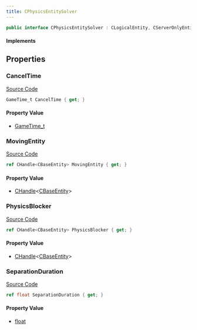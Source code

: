 ```yaml
---
title: CPhysicsEntitySolver
---
```


```csharp
public interface CPhysicsEntitySolver : CLogicalEntity, CServerOnlyEntity, CBaseEntity, CEntityInstance, ISchemaClass<CEntityInstance>, ISchemaClass<CBaseEntity>, ISchemaClass<CServerOnlyEntity>, ISchemaClass<CLogicalEntity>, ISchemaClass<CPhysicsEntitySolver>, ISchemaField, ISchemaClass, INativeHandle
```

#### Implements

## Properties

### CancelTime

[Source Code](https://github.com/swiftly-solution/swiftlys2/blob/beta/managed/src/SwiftlyS2.Generated/Schemas/Interfaces/CPhysicsEntitySolver.cs#L22)

```csharp
GameTime_t CancelTime { get; }
```

#### Property Value

- [GameTime_t](/docs/api/shared/schemadefinitions/gametime_t)

### MovingEntity

[Source Code](https://github.com/swiftly-solution/swiftlys2/blob/beta/managed/src/SwiftlyS2.Generated/Schemas/Interfaces/CPhysicsEntitySolver.cs#L16)

```csharp
ref CHandle<CBaseEntity> MovingEntity { get; }
```

#### Property Value

- [CHandle](/docs/api/shared/natives/chandle-1)<[CBaseEntity](/docs/api/shared/schemadefinitions/cbaseentity)>

### PhysicsBlocker

[Source Code](https://github.com/swiftly-solution/swiftlys2/blob/beta/managed/src/SwiftlyS2.Generated/Schemas/Interfaces/CPhysicsEntitySolver.cs#L18)

```csharp
ref CHandle<CBaseEntity> PhysicsBlocker { get; }
```

#### Property Value

- [CHandle](/docs/api/shared/natives/chandle-1)<[CBaseEntity](/docs/api/shared/schemadefinitions/cbaseentity)>

### SeparationDuration

[Source Code](https://github.com/swiftly-solution/swiftlys2/blob/beta/managed/src/SwiftlyS2.Generated/Schemas/Interfaces/CPhysicsEntitySolver.cs#L20)

```csharp
ref float SeparationDuration { get; }
```

#### Property Value

- [float](https://learn.microsoft.com/dotnet/api/system.single)

